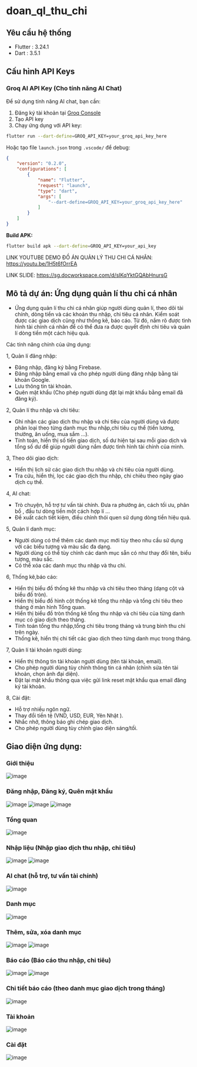 # doan_ql_thu_chi

## Yêu cầu hệ thống
- Flutter : 3.24.1
- Dart : 3.5.1

## Cấu hình API Keys

### Groq AI API Key (Cho tính năng AI Chat)
Để sử dụng tính năng AI chat, bạn cần:
1. Đăng ký tài khoản tại [Groq Console](https://console.groq.com/)
2. Tạo API key
3. Chạy ứng dụng với API key:

```bash
flutter run --dart-define=GROQ_API_KEY=your_groq_api_key_here
```

Hoặc tạo file `launch.json` trong `.vscode/` để debug:
```json
{
    "version": "0.2.0",
    "configurations": [
        {
            "name": "Flutter",
            "request": "launch",
            "type": "dart",
            "args": [
                "--dart-define=GROQ_API_KEY=your_groq_api_key_here"
            ]
        }
    ]
}
```

**Build APK:**
```bash
flutter build apk --dart-define=GROQ_API_KEY=your_api_key
```

LINK YOUTUBE DEMO ĐỒ ÁN QUẢN LÝ THU CHI CÁ NHÂN: https://youtu.be/1H5t6fOrrEA

LINK SLIDE: https://sg.docworkspace.com/d/sIKqYktGQAbHnursG

## Mô tả dự án: Ứng dụng quản lí thu chi cá nhân
- Ứng dụng quản lí thu chi cá nhân giúp người dùng quản lí, theo dõi tài chính, dòng tiền và các khoản thu nhập, chi tiêu cá nhân. Kiểm soát được các giao dịch cũng như thống kê, báo cáo. Từ đó, nắm rõ được tình hình tài chính cá nhân để có thể đưa ra được quyết định chi tiêu và quản lí dòng tiền một cách hiệu quả.

Các tính năng chính của ứng dụng:

1, Quản lí đăng nhập:
- Đăng nhập, đăng ký bằng Firebase.
- Đăng nhập bằng email và cho phép người dùng đăng nhập bằng tài khoản Google.
- Lưu thông tin tài khoản.
- Quên mật khẩu (Cho phép người dùng đặt lại mật khẩu bằng email đã đăng ký).

2, Quản lí thu nhập và chi tiêu:
- Ghi nhận các giao dịch thu nhập và chi tiêu của người dùng và được phân loại theo từng danh mục thu nhập,chi tiêu cụ thể (tiền lương, thưởng, ăn uống, mua sắm ...).
- Tính toán, hiển thị số tiền giao dịch, số dư hiện tại sau mỗi giao dịch và tổng số dư để giúp người dùng nắm được tình hình tài chính của mình.

3, Theo dõi giao dịch:
- Hiển thị lịch sử các giao dịch thu nhập và chi tiêu của người dùng.
- Tra cứu, hiển thị, lọc các giao dịch thu nhập, chi chiêu theo ngày giao dịch cụ thể.

4, AI chat:
- Trò chuyện, hỗ trợ tư vấn tài chính. Đưa ra phướng án, cách tối ưu, phân bổ , đầu tư dòng tiền một cách hợp lí ...
- Đề xuất cách tiết kiệm, điều chỉnh thói quen sử dụng dòng tiền hiệu quả.

5, Quản lí danh mục:
- Người dùng có thể thêm các danh mục mới tùy theo nhu cầu sử dụng với các biểu tượng và màu sắc đa dạng.
- Người dùng có thể tùy chỉnh các danh mục sẵn có như thay đổi tên, biểu tượng, màu sắc.
- Có thể xóa các danh mục thu nhập và thu chi.

6, Thống kê,báo cáo:
- Hiển thị biểu đồ thống kê thu nhập và chi tiêu theo tháng (dạng cột và biểu đồ tròn).
- Hiển thị biểu đồ hình cột thống kê tổng thu nhập và tổng chi tiêu theo tháng ở màn hình Tổng quan.
- Hiển thị biểu đồ tròn thống kê tổng thu nhập và chi tiêu của từng danh mục có giao dịch theo tháng.
- Tính toán tổng thu nhập,tổng chi tiêu trong tháng và trung bình thu chi trên ngày.
- Thống kê, hiển thị chi tiết các giao dịch theo từng danh mục trong tháng.

7, Quản lí tài khoản người dùng:
- Hiển thị thông tin tài khoản người dùng (tên tài khoản, email).
- Cho phép người dùng tùy chỉnh thông tin cá nhân (chỉnh sửa tên tài khoản, chọn ảnh đại diện).
- Đặt lại mật khẩu thông qua việc gửi link reset mật khẩu qua email đăng ký tài khoản.

8, Cài đặt:
- Hỗ trợ nhiều ngôn ngữ.
- Thay đổi tiền tệ (VND, USD, EUR, Yên Nhật ).
- Nhắc nhở, thông báo ghi chép giao dịch.
- Cho phép người dùng tùy chỉnh giao diện sáng/tối.

## Giao diện ứng dụng:

### Giới thiệu

![image](https://github.com/user-attachments/assets/d807ea82-8f88-4313-a090-406f13e4787a)

### Đăng nhập, Đăng ký, Quên mật khẩu

![image](https://github.com/user-attachments/assets/526fe46c-9022-422c-bddd-a1485aec4e72)
![image](https://github.com/user-attachments/assets/0a065e25-ba61-4e7b-ba5a-2d443134a980)
![image](https://github.com/user-attachments/assets/7de7a84a-f4b7-4e7e-bca3-f5a93cb5f399)

### Tổng quan

![image](https://github.com/user-attachments/assets/3fd454d1-e16b-462e-a211-c9c6f5eda47a)

### Nhập liệu (Nhập giao dịch thu nhập, chi tiêu)

![image](https://github.com/user-attachments/assets/f973942f-3e85-4651-ba81-fd438b042eeb)
![image](https://github.com/user-attachments/assets/2fb1bea8-5c9b-4db1-a46f-36327f86a954)

### AI chat (hỗ trợ, tư vấn tài chính)

![image](https://github.com/user-attachments/assets/e3d7ea1a-cba1-48d0-bdbd-83ecac673144)

### Danh mục

![image](https://github.com/user-attachments/assets/83db8a64-3ad6-40fa-9878-c66fdb18d6f8)

### Thêm, sửa, xóa danh mục

![image](https://github.com/user-attachments/assets/4ad24779-1ee5-4d2f-b5f8-319867d6bc6b)
![image](https://github.com/user-attachments/assets/cee5feaf-4bc2-464f-be08-b2e5fe1fc3a7)

### Báo cáo (Báo cáo thu nhập, chi tiêu)

![image](https://github.com/user-attachments/assets/54123008-a5ba-42b4-bb01-fafe4df9300f)
![image](https://github.com/user-attachments/assets/463f9122-6d0b-44f5-8b35-71474517af09)

### Chi tiết báo cáo (theo danh mục giao dịch trong tháng)

![image](https://github.com/user-attachments/assets/a5ff473d-cb9a-4039-a3b6-294d278d1112)

### Tài khoản

![image](https://github.com/user-attachments/assets/1604610a-f4cc-49c6-a53b-4160321340ee)

### Cài đặt

![image](https://github.com/user-attachments/assets/f867b74d-46f8-4829-853a-2f61ac49104a)














